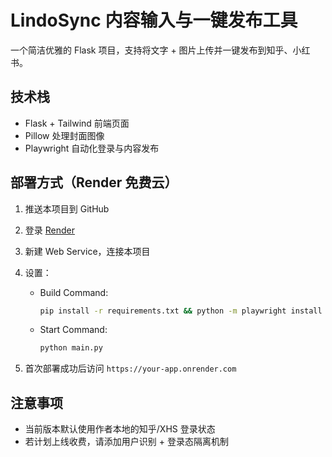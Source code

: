 # LindoSync 内容输入与一键发布工具

一个简洁优雅的 Flask 项目，支持将文字 + 图片上传并一键发布到知乎、小红书。

## 技术栈

- Flask + Tailwind 前端页面
- Pillow 处理封面图像
- Playwright 自动化登录与内容发布

## 部署方式（Render 免费云）

1. 推送本项目到 GitHub
2. 登录 [Render](https://render.com/)
3. 新建 Web Service，连接本项目
4. 设置：

   - Build Command:
     ```bash
     pip install -r requirements.txt && python -m playwright install
     ```
   - Start Command:
     ```bash
     python main.py
     ```

5. 首次部署成功后访问 `https://your-app.onrender.com`

## 注意事项

- 当前版本默认使用作者本地的知乎/XHS 登录状态
- 若计划上线收费，请添加用户识别 + 登录态隔离机制

